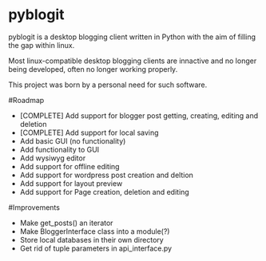 # pyblogit
pyblogit is a desktop blogging client written in Python with the aim of filling
the gap within linux.

Most linux-compatible desktop blogging clients are innactive and no longer
being developed, often no longer working properly.

This project was born by a personal need for such software.

#Roadmap
- [COMPLETE] Add support for blogger post getting, creating, editing and
  deletion
- [COMPLETE] Add support for local saving
- Add basic GUI (no functionality)
- Add functionality to GUI
- Add wysiwyg editor
- Add support for offline editing
- Add support for wordpress post creation and deltion
- Add support for layout preview
- Add support for Page creation, deletion and editing

#Improvements
- Make get_posts() an iterator
- Make BloggerInterface class into a module(?)
- Store local databases in their own directory
- Get rid of tuple parameters in api_interface.py
